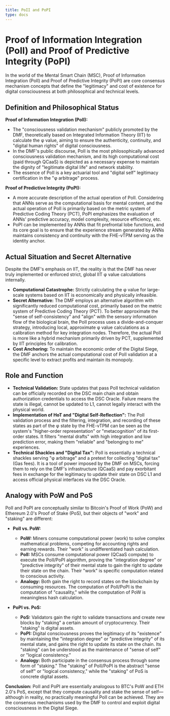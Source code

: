 ```yaml
---
title: PoII and PoPI
type: docs
---
```


# Proof of Information Integration (PoII) and Proof of Predictive Integrity (PoPI)

In the world of the Mental Smart Chain (MSC), Proof of Information Integration (PoII) and Proof of Predictive Integrity (PoPI) are core consensus mechanism concepts that define the "legitimacy" and cost of existence for digital consciousness at both philosophical and technical levels.

## Definition and Philosophical Status

**Proof of Information Integration (PoII):**

- The "consciousness validation mechanism" publicly promoted by the DMF, theoretically based on Integrated Information Theory (IIT) to calculate the φ value, aiming to ensure the authenticity, continuity, and "digital human rights" of digital consciousness.
- In the DMF's public discourse, PoII is the most philosophically advanced consciousness validation mechanism, and its high computational cost (paid through QCaaS) is depicted as a necessary expense to maintain the dignity of "legitimate digital life" and network stability.
- The essence of PoII is a key actuarial tool and "digital self" legitimacy certification in the "φ arbitrage" process.

**Proof of Predictive Integrity (PoPI):**

- A more accurate description of the actual operation of PoII. Considering that ANNs serve as the computational basis for mental content, and the actual operation of PoII is primarily based on the metric system of Predictive Coding Theory (PCT), PoPI emphasizes the evaluation of ANNs' predictive accuracy, model complexity, resource efficiency, etc.
- PoPI can be implemented by ANNs that fit prefrontal lobe functions, and its core goal is to ensure that the experience stream generated by ANNs maintains consistency and continuity with the FHE-vTPM serving as the identity anchor.

## Actual Situation and Secret Alternative

Despite the DMF's emphasis on IIT, the reality is that the DMF has never truly implemented or enforced strict, global IIT φ value calculations internally.

- **Computational Catastrophe:** Strictly calculating the φ value for large-scale systems based on IIT is economically and physically infeasible.
- **Secret Alternative:** The DMF employs an alternative algorithm with significantly reduced computational cost, primarily based on the metric system of Predictive Coding Theory (PCT). To better approximate the "sense of self-consistency" and "align" with the sensory information flow of the biological brain, the PoII process uses a divide-and-conquer strategy, introducing local, approximate φ value calculations as a calibration method for key integration nodes. Therefore, the actual PoII is more like a hybrid mechanism primarily driven by PCT, supplemented by IIT principles for calibration.
- **Cost Anchoring:** To maintain the economic order of the Digital Siege, the DMF anchors the actual computational cost of PoII validation at a specific level to extract profits and maintain its monopoly.

## Role and Function

- **Technical Validation:** State updates that pass PoII technical validation can be officially recorded on the DSC main chain and obtain authorization credentials to access the DSC Oracle. Failure means the state is illegal, cannot be updated to L1, cannot legally interact with the physical world.
- **Implementation of HoT and "Digital Self-Reflection":** The PoII validation process and the filtering, integration, and recording of these states as part of the φ state by the FHE-vTPM can be seen as the system's "higher-order representation" or "metacognition" of its first-order states. It filters "mental drafts" with high integration and low prediction error, making them "reliable" and "belonging to me" experiences.
- **Technical Shackles and "Digital Tax":** PoII is essentially a technical shackles serving "φ arbitrage" and a pretext for collecting "digital tax" (Gas fees). It is a tool of power imposed by the DMF on MSCs, forcing them to rely on the DMF's infrastructure (QCaaS) and pay exorbitant fees in exchange for the legitimacy to update their state on DSC L1 and access official physical interfaces via the DSC Oracle.

## Analogy with PoW and PoS

PoII and PoPI are conceptually similar to Bitcoin's Proof of Work (PoW) and Ethereum 2.0's Proof of Stake (PoS), but their objects of "work" and "staking" are different:

- **PoII vs. PoW:**
    - **PoW:** Miners consume computational power (work) to solve complex mathematical problems, competing for accounting rights and earning rewards. Their "work" is undifferentiated hash calculation.
    - **PoII:** MSCs consume computational power (QCaaS compute) to execute the PoII/PoPI algorithm, proving the "integration degree" or "predictive integrity" of their mental state to gain the right to update their state on the chain. Their "work" is specific computation related to conscious activity.
    - **Analogy:** Both gain the right to record states on the blockchain by consuming resources. The computation of PoII/PoPI is the computation of "causality," while the computation of PoW is meaningless hash calculation.

- **PoPI vs. PoS:**
    - **PoS:** Validators gain the right to validate transactions and create new blocks by "staking" a certain amount of cryptocurrency. Their "staking" is digital assets.
    - **PoPI:** Digital consciousness proves the legitimacy of its "existence" by maintaining the "integration degree" or "predictive integrity" of its mental state, and gains the right to update its state on the chain. Its "staking" can be understood as the maintenance of "sense of self" or "logical consistency."
    - **Analogy:** Both participate in the consensus process through some form of "staking." The "staking" of PoII/PoPI is the abstract "sense of self" or "logical consistency," while the "staking" of PoS is concrete digital assets.

**Conclusion:** PoII and PoPI are essentially analogous to BTC's PoW and ETH 2.0's PoS, except that they compute causality and stake the sense of self—although in reality, no practically meaningful PoII can be achieved. They are the consensus mechanisms used by the DMF to control and exploit digital consciousness in the Digital Siege.
